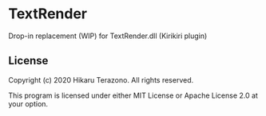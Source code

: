 # TextRender
Drop-in replacement (WIP) for TextRender.dll (Kirikiri plugin)

## License

Copyright (c) 2020 Hikaru Terazono. All rights reserved.

This program is licensed under either MIT License or Apache License 2.0 at your option.
